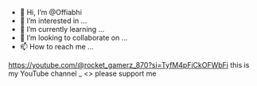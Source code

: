 - 👋 Hi, I’m @Offiabhi
- 👀 I’m interested in ...
- 🌱 I’m currently learning ...
- 💞️ I’m looking to collaborate on ...
- 📫 How to reach me ...

<!---
Offiabhi/Offiabhi is a ✨ special ✨ repository because its `README.md` (this file) appears on your GitHub profile.
You can click the Preview link to take a look at your changes.
--->
https://youtube.com/@rocket_gamerz_870?si=TyfM4pFiCkOFWbFi
this is my YouTube channel
_ <>
please support me
